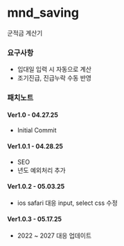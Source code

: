 # mnd_saving

군적금 계산기 <br>

<h3>요구사항</h3>

<ul>
<li>입대일 입력 시 자동으로 계산 </li>
<li>조기진급, 진급누락 수동 반영</li>
</ul>

<h3>패치노트</h3>

<h4>Ver1.0 - 04.27.25</h4>
<ul>
<li>Initial Commit
</ul>

<h4>Ver1.0.1 - 04.28.25</h4>
<ul>
<li>SEO
<li>년도 예외처리 추가
</ul>

<h4>Ver1.0.2 - 05.03.25</h4>
<ul>
<li>ios safari 대응 input, select css 수정
</ul>

<h4>Ver1.0.3 - 05.17.25</h4>
<ul>
<li>2022 ~ 2027 대응 업데이트
</ul>
